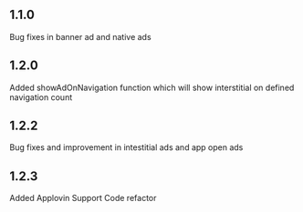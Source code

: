## 1.1.0
Bug fixes in banner ad and native ads

## 1.2.0
Added showAdOnNavigation function which will show interstitial on defined navigation count

## 1.2.2
Bug fixes and improvement in intestitial ads and app open ads

## 1.2.3
Added Applovin Support
Code refactor